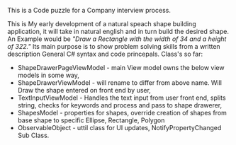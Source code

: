 <p>This is a Code puzzle for a Company interview process.

This is My early development of a natural speach shape building application, it will take in 
natural english and in turn build the desired shape.
An Example would be <i>"Draw a Rectangle with the width of 34 and a height of 322."</i>
Its main purpose is to show problem solving skills from a written description
General C# syntax and code princepals.
Class's so far: 
<ul>
<li>ShapeDrawerPageViewModel - main View model owns the below view models in some way,</li>
<li>ShapeDrawerViewModel - will rename to differ from above name. Will Draw the shape entered on front end by user,</li>
<li>TextInputViewModel -  Handles the text input from user front end, splits string, checks for keywords and process and pass to shape drawerer,</li>
<li>ShapesModel - properties for shapes, override creation of shapes from base shape to specific Ellipse, Rectangle, Polygon</li>
<li>ObservableObject - uttil class for UI updates, NotifyPropertyChanged Sub Class.</li>
</ul>
</p>


